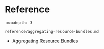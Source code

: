 # Reference

```{toctree}
:maxdepth: 3

reference/aggregating-resource-bundles.md
```

- [Aggregating Resource Bundles](./reference/aggregating-resource-bundles.md)